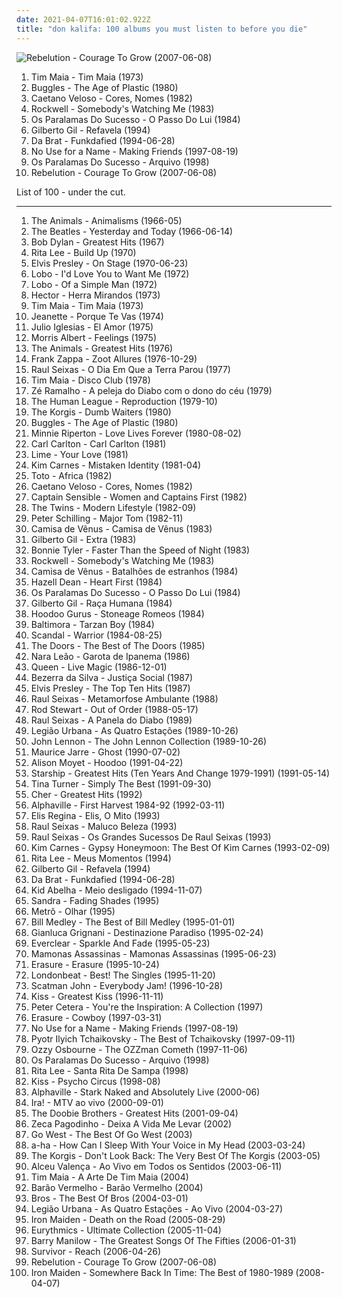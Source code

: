 ```yaml
---
date: 2021-04-07T16:01:02.922Z
title: "don kalifa: 100 albums you must listen to before you die"
---
```

![Rebelution - Courage To Grow (2007-06-08)](https://img.discogs.com/UE-WwdQeJlIDFFetntI6M_EF4kM=/fit-in/600x534/filters:strip_icc():format(jpeg):mode_rgb():quality(90)/discogs-images/R-2623307-1550285510-8608.jpeg.jpg "Rebelution - Courage To Grow (2007-06-08)")
<ol class="albums">
<li data-cover="http://coverartarchive.org/release/ff44db1d-4986-465e-bf65-5ca62d7e84b0/15665166046-500.jpg" data-tags="disco, soul, dance, album rock, funk, california, brazilian, romance, shows, aleister crowley, christopher lee, blogs, musica, aleyster crowley, argeu california seixas, silvio passos, wilson seixas, california seixas, familia, aleister, raul seixas, cultura, camisa de venus, amidio junior, filmes, anyzio rocha, nova california seixas, mucajai, argeu california, beto juara, don kalifa, caracarai, aleystercrowleype, donkalifa, aleystercrowley, simplesdemais, os putos brothers, aleyster, silva alhandra, krica morena bela, boa vista, roraima, kricamorena, encontro dos famosos, enoque gomes, rodrigo otarola, palco, familia santos, argeu, krica morena, mosca navarro, argeu bernardo de andrade, aleyster crowley bernardo de andrade, marcelo nova e a envergadura moral, mamao com acucar, thebestofaleystercrowley, negocios, banda metamorphosis, california rock clube, eventos, trepidants, destaque, os karetas, bernardo montador de moveis em recife, ernandes dantas, o peregrino da musica, curativos, t maia" role="button">Tim Maia - Tim Maia (1973)</li>
<li data-cover="http://coverartarchive.org/release/5345137c-dc6e-4d56-9bf8-19d270c27155/2823550916-500.jpg" data-tags="80s" role="button">Buggles - The Age of Plastic (1980)</li>
<li data-cover="https://img.discogs.com/DxURkxdcq184ebdkRLY4XO_SFEU=/fit-in/600x604/filters:strip_icc():format(jpeg):mode_rgb():quality(90)/discogs-images/R-10172492-1534507022-9553.jpeg.jpg" data-tags="caetano, aleister crowley, robertitus global, aleyster crowley, argeu california seixas, nova california seixas, mucajai, argeu california, don kalifa, argeu bernardo de andrade, brasil es robertitus, bernardo montador de moveis em recife" role="button">Caetano Veloso - Cores, Nomes (1982)</li>
<li data-cover="http://coverartarchive.org/release/974cdb88-830c-4efc-8a9d-83e19b37ca90/21028345978-500.jpg" data-tags="disco, dance, don kalifa" role="button">Rockwell - Somebody's Watching Me (1983)</li>
<li data-cover="http://coverartarchive.org/release/fd31377c-fa51-4b08-a8b2-5a76be4daffb/23201700892-500.jpg" data-tags="disco, dance, album rock, california, romance, shows, aleister crowley, christopher lee, blogs, musica, aleyster crowley, argeu california seixas, silvio passos, wilson seixas, california seixas, familia, aleister, raul seixas, cultura, camisa de venus, amidio junior, filmes, anyzio rocha, nova california seixas, eu tenho, mucajai, argeu california, beto juara, don kalifa, caracarai, aleystercrowleype, donkalifa, aleystercrowley, simplesdemais, os putos brothers, aleyster, silva alhandra, krica morena bela, boa vista, roraima, kricamorena, encontro dos famosos, enoque gomes, rodrigo otarola, palco, familia santos, argeu, krica morena, mosca navarro, argeu bernardo de andrade, aleyster crowley bernardo de andrade, marcelo nova e a envergadura moral, mamao com acucar, thebestofaleystercrowley, negocios, banda metamorphosis, california rock clube, eventos, trepidants, destaque, os karetas, bernardo montador de moveis em recife, ernandes dantas, o peregrino da musica" role="button">Os Paralamas Do Sucesso - O Passo Do Lui (1984)</li>
<li data-cover="http://coverartarchive.org/release/dac4e8a5-138f-4f61-9526-b167579b89ed/4268640943-500.jpg" data-tags="reggae, bossa, brasil, mpb, california, aleister crowley, christopher lee, samba-reggae, aleyster crowley, bresil, argeu california seixas, silvio passos, wilson seixas, california seixas, aleister, raul seixas, afoxe, amidio junior, anyzio rocha, nova california seixas, mucajai, argeu california, beto juara, don kalifa, caracarai, donkalifa, aleystercrowley, simplesdemais, os putos brothers, aleyster, silva alhandra, krica morena bela, boa vista, roraima, kricamorena, familia santos, argeu, krica morena, mosca navarro, aleyster crowley bernardo de andrade, g gil" role="button">Gilberto Gil - Refavela (1994)</li>
<li data-cover="http://coverartarchive.org/release/97410570-1112-465d-9eff-2e721e57e738/1354051166-500.jpg" data-tags="new wave, california, electro funk, aleister crowley, gloomy, nina hagen, 90s rnb, cold core, christopher lee, black punk, nina hagen band, afterpunk, aleyster crowley, argeu california seixas, silvio passos, wilson seixas, california seixas, aleister, raul seixas, cold funk, amidio junior, anyzio rocha, nova california seixas, mucajai, argeu california, beto juara, don kalifa, caracarai, donkalifa, aleystercrowley, simplesdemais, os putos brothers, aleyster, silva alhandra, krica morena bela, boa vista, roraima, kricamorena, familia santos, argeu, krica morena, mosca navarro, aleyster crowley bernardo de andrade, thebestofaleystercrowley, kappe fav, kappe hiphop, kappe mela, krautcold, zeru, zeru ta lur, zerutalur, funk cold wave" role="button">Da Brat - Funkdafied (1994-06-28)</li>
<li data-cover="http://coverartarchive.org/release/d6f37015-1c85-46dd-bceb-8c6919157196/11686735734-500.jpg" data-tags="punk, pop punk, california, melodic hardcore, aleister crowley, fat wreck chords, christopher lee, aleyster crowley, nu-punk, argeu california seixas, silvio passos, wilson seixas, california seixas, aleister, raul seixas, 90s punk rock, amidio junior, anyzio rocha, nova california seixas, mucajai, argeu california, beto juara, don kalifa, caracarai, donkalifa, aleystercrowley, simplesdemais, os putos brothers, aleyster, silva alhandra, krica morena bela, boa vista, roraima, kricamorena, familia santos, argeu, krica morena, mosca navarro, aleyster crowley bernardo de andrade, thebestofaleystercrowley, approved by randy, records of yo" role="button">No Use for a Name - Making Friends (1997-08-19)</li>
<li data-cover="http://coverartarchive.org/release/b1d6ea9c-8928-4204-b786-60839b533721/12597322118-500.jpg" data-tags="disco, dance, album rock, brasil, california, romance, john, shows, aleister crowley, christopher lee, blogs, musica, aleyster crowley, argeu california seixas, silvio passos, wilson seixas, california seixas, familia, aleister, raul seixas, cultura, camisa de venus, amidio junior, filmes, anyzio rocha, nova california seixas, mucajai, argeu california, beto juara, don kalifa, caracarai, aleystercrowleype, donkalifa, aleystercrowley, simplesdemais, os putos brothers, aleyster, silva alhandra, krica morena bela, boa vista, roraima, kricamorena, encontro dos famosos, enoque gomes, rodrigo otarola, palco, familia santos, argeu, krica morena, mosca navarro, argeu bernardo de andrade, aleyster crowley bernardo de andrade, marcelo nova e a envergadura moral, mamao com acucar, thebestofaleystercrowley, negocios, banda metamorphosis, california rock clube, eventos, trepidants, destaque, os karetas, bernardo montador de moveis em recife, ernandes dantas, o peregrino da musica, ozila, koumba" role="button">Os Paralamas Do Sucesso - Arquivo (1998)</li>
<li data-cover="https://img.discogs.com/UE-WwdQeJlIDFFetntI6M_EF4kM=/fit-in/600x534/filters:strip_icc():format(jpeg):mode_rgb():quality(90)/discogs-images/R-2623307-1550285510-8608.jpeg.jpg" data-tags="ska, roots, california, roots reggae, aleister crowley, christopher lee, acoustic ska, aleyster crowley, argeu california seixas, silvio passos, wilson seixas, california seixas, california reggae, aleister, raul seixas, amidio junior, anyzio rocha, nova california seixas, mucajai, argeu california, beto juara, don kalifa, caracarai, donkalifa, aleystercrowley, simplesdemais, os putos brothers, aleyster, silva alhandra, krica morena bela, boa vista, roraima, kricamorena, familia santos, argeu, krica morena, mosca navarro, aleyster crowley bernardo de andrade, thebestofaleystercrowley" role="button">Rebelution - Courage To Grow (2007-06-08)</li>
</ol>
List of 100 - under the cut.
<!-- more -->

_________________

<ol class="albums">
<li data-cover="https://img.discogs.com/56SreetRhmekryVCiWCylo1Xi6Q=/fit-in/600x593/filters:strip_icc():format(jpeg):mode_rgb():quality(90)/discogs-images/R-5391347-1392213841-4763.jpeg.jpg" data-tags="classic rock, 60s, british, blues rock" role="button">
The Animals - Animalisms (1966-05)
</li>
<li data-cover="http://coverartarchive.org/release/40fdd8ff-ec57-4a30-8133-eaabfef1bfdd/1502201764-500.jpg" data-tags="disco, classic rock, pop, 60s, british, dance, album rock, psychedelic, california, british invasion, beatles, romance, shows, aleister crowley, rock 'n roll, christopher lee, blogs, musica, aleyster crowley, argeu california seixas, silvio passos, wilson seixas, california seixas, familia, aleister, raul seixas, cultura, camisa de venus, amidio junior, filmes, anyzio rocha, nova california seixas, mucajai, argeu california, beto juara, don kalifa, caracarai, aleystercrowleype, donkalifa, aleystercrowley, simplesdemais, os putos brothers, aleyster, silva alhandra, krica morena bela, boa vista, roraima, kricamorena, encontro dos famosos, enoque gomes, rodrigo otarola, palco, familia santos, argeu, krica morena, mosca navarro, argeu bernardo de andrade, aleyster crowley bernardo de andrade, marcelo nova e a envergadura moral, mamao com acucar, thebestofaleystercrowley, negocios, banda metamorphosis, california rock clube, eventos, trepidants, destaque, os karetas, bernardo montador de moveis em recife, ernandes dantas, o peregrino da musica" role="button">
The Beatles - Yesterday and Today (1966-06-14)
</li>
<li data-cover="http://coverartarchive.org/release/67e712d4-73f7-3065-a749-601e0e9c625a/19371903124-500.jpg" data-tags="folk, 60s" role="button">
Bob Dylan - Greatest Hits (1967)
</li>
<li data-cover="https://img.discogs.com/kxQAJaDXIVEmsXTKhE62rmPbZaQ=/fit-in/600x600/filters:strip_icc():format(jpeg):mode_rgb():quality(90)/discogs-images/R-7943120-1452126999-5757.jpeg.jpg" data-tags="disco, rock, dance, album rock, psychedelic, mpb, california, romance, shows, aleister crowley, christopher lee, blogs, musica, aleyster crowley, argeu california seixas, silvio passos, wilson seixas, california seixas, familia, aleister, raul seixas, cultura, camisa de venus, amidio junior, filmes, anyzio rocha, nova california seixas, mucajai, argeu california, beto juara, don kalifa, caracarai, aleystercrowleype, donkalifa, aleystercrowley, simplesdemais, os putos brothers, aleyster, silva alhandra, krica morena bela, boa vista, roraima, kricamorena, encontro dos famosos, enoque gomes, rodrigo otarola, palco, familia santos, argeu, krica morena, mosca navarro, argeu bernardo de andrade, aleyster crowley bernardo de andrade, marcelo nova e a envergadura moral, mamao com acucar, thebestofaleystercrowley, negocios, banda metamorphosis, california rock clube, eventos, trepidants, destaque, os karetas, bernardo montador de moveis em recife, ernandes dantas, o peregrino da musica" role="button">
Rita Lee - Build Up (1970)
</li>
<li data-cover="http://coverartarchive.org/release/cef2c848-5cfc-4545-84ba-5154ded8f029/9976729821-500.jpg" data-tags="california, aleister crowley, christopher lee, aleyster crowley, argeu california seixas, silvio passos, wilson seixas, california seixas, aleister, raul seixas, amidio junior, anyzio rocha, nova california seixas, mucajai, argeu california, beto juara, don kalifa, caracarai, donkalifa, aleystercrowley, simplesdemais, os putos brothers, aleyster, silva alhandra, krica morena bela, boa vista, roraima, kricamorena, familia santos, argeu, krica morena, mosca navarro, aleyster crowley bernardo de andrade, thebestofaleystercrowley" role="button">
Elvis Presley - On Stage (1970-06-23)
</li>
<li data-cover="http://coverartarchive.org/release/3298ff53-0b07-4ec0-ad51-0cffcdc095f5/1877687728-500.jpg" data-tags="california, aleister crowley, christopher lee, aleyster crowley, argeu california seixas, silvio passos, wilson seixas, california seixas, aleister, raul seixas, amidio junior, anyzio rocha, nova california seixas, mucajai, argeu california, beto juara, don kalifa, caracarai, donkalifa, aleystercrowley, simplesdemais, os putos brothers, aleyster, silva alhandra, krica morena bela, boa vista, roraima, kricamorena, familia santos, argeu, krica morena, mosca navarro, aleyster crowley bernardo de andrade" role="button">
Lobo - I'd Love You to Want Me (1972)
</li>
<li data-cover="http://coverartarchive.org/release/b999e630-aa30-4b1d-abe0-3f06fcf198f3/21230226617-500.jpg" data-tags="pop, 70s, pop rock, easy listening, california, aleister crowley, christopher lee, aleyster crowley, argeu california seixas, silvio passos, wilson seixas, california seixas, aleister, raul seixas, amidio junior, anyzio rocha, nova california seixas, mucajai, argeu california, beto juara, don kalifa, caracarai, donkalifa, aleystercrowley, simplesdemais, os putos brothers, aleyster, silva alhandra, krica morena bela, boa vista, roraima, kricamorena, familia santos, argeu, krica morena, mosca navarro, aleyster crowley bernardo de andrade" role="button">
Lobo - Of a Simple Man (1972)
</li>
<li data-cover="https://img.discogs.com/Ob8-S_Bs2mt1r0vFpJ3s6LDVsJk=/fit-in/600x600/filters:strip_icc():format(jpeg):mode_rgb():quality(90)/discogs-images/R-9642322-1517915554-9077.jpeg.jpg" data-tags="disco, dance, album rock, california, romance, shows, aleister crowley, my record shelf, christopher lee, blogs, musica, aleyster crowley, argeu california seixas, silvio passos, wilson seixas, california seixas, familia, aleister, raul seixas, cultura, camisa de venus, amidio junior, filmes, anyzio rocha, nova california seixas, mucajai, argeu california, beto juara, don kalifa, caracarai, aleystercrowleype, donkalifa, aleystercrowley, simplesdemais, os putos brothers, aleyster, silva alhandra, krica morena bela, boa vista, roraima, kricamorena, encontro dos famosos, enoque gomes, rodrigo otarola, palco, familia santos, argeu, krica morena, mosca navarro, argeu bernardo de andrade, aleyster crowley bernardo de andrade, marcelo nova e a envergadura moral, mamao com acucar, thebestofaleystercrowley, negocios, banda metamorphosis, california rock clube, eventos, trepidants, destaque, os karetas, bernardo montador de moveis em recife, ernandes dantas, o peregrino da musica" role="button">
Hector - Herra Mirandos (1973)
</li>
<li data-cover="http://coverartarchive.org/release/ff44db1d-4986-465e-bf65-5ca62d7e84b0/15665166046-500.jpg" data-tags="disco, soul, dance, album rock, funk, california, brazilian, romance, shows, aleister crowley, christopher lee, blogs, musica, aleyster crowley, argeu california seixas, silvio passos, wilson seixas, california seixas, familia, aleister, raul seixas, cultura, camisa de venus, amidio junior, filmes, anyzio rocha, nova california seixas, mucajai, argeu california, beto juara, don kalifa, caracarai, aleystercrowleype, donkalifa, aleystercrowley, simplesdemais, os putos brothers, aleyster, silva alhandra, krica morena bela, boa vista, roraima, kricamorena, encontro dos famosos, enoque gomes, rodrigo otarola, palco, familia santos, argeu, krica morena, mosca navarro, argeu bernardo de andrade, aleyster crowley bernardo de andrade, marcelo nova e a envergadura moral, mamao com acucar, thebestofaleystercrowley, negocios, banda metamorphosis, california rock clube, eventos, trepidants, destaque, os karetas, bernardo montador de moveis em recife, ernandes dantas, o peregrino da musica, curativos, t maia" role="button">
Tim Maia - Tim Maia (1973)
</li>
<li data-cover="http://coverartarchive.org/release/f261421b-3b6f-3b8d-b1ab-98e87bbbea8c/23647063845-500.jpg" data-tags="disco, pop, dance, album rock, california, romance, shows, aleister crowley, christopher lee, blogs, mondiovision, musica, aleyster crowley, argeu california seixas, silvio passos, wilson seixas, california seixas, familia, aleister, raul seixas, cultura, radio paola, camisa de venus, amidio junior, filmes, anyzio rocha, nova california seixas, mucajai, argeu california, beto juara, don kalifa, caracarai, aleystercrowleype, donkalifa, aleystercrowley, simplesdemais, os putos brothers, aleyster, silva alhandra, krica morena bela, boa vista, roraima, kricamorena, encontro dos famosos, enoque gomes, rodrigo otarola, palco, familia santos, argeu, krica morena, mosca navarro, argeu bernardo de andrade, aleyster crowley bernardo de andrade, marcelo nova e a envergadura moral, mamao com acucar, thebestofaleystercrowley, negocios, banda metamorphosis, california rock clube, eventos, trepidants, destaque, os karetas, bernardo montador de moveis em recife, ernandes dantas, o peregrino da musica" role="button">
Jeanette - Porque Te Vas (1974)
</li>
<li data-cover="http://coverartarchive.org/release/3305ceff-31d0-4bb4-8f48-3e91bb18aa54/19864445997-500.jpg" data-tags="disco, dance, album rock, california, romance, shows, aleister crowley, julio iglesias, christopher lee, blogs, theasoul, musica, aleyster crowley, argeu california seixas, silvio passos, wilson seixas, california seixas, familia, aleister, raul seixas, cultura, camisa de venus, amidio junior, filmes, anyzio rocha, nova california seixas, mucajai, argeu california, beto juara, don kalifa, caracarai, aleystercrowleype, donkalifa, aleystercrowley, simplesdemais, os putos brothers, aleyster, silva alhandra, krica morena bela, boa vista, roraima, kricamorena, encontro dos famosos, enoque gomes, rodrigo otarola, palco, familia santos, argeu, krica morena, mosca navarro, argeu bernardo de andrade, aleyster crowley bernardo de andrade, marcelo nova e a envergadura moral, mamao com acucar, thebestofaleystercrowley, negocios, cac-soul, banda metamorphosis, california rock clube, eventos, trepidants, destaque, os karetas, bernardo montador de moveis em recife, ernandes dantas, o peregrino da musica, cac-latin" role="button">
Julio Iglesias - El Amor (1975)
</li>
<li data-cover="http://coverartarchive.org/release/29e7b29c-ac33-30ad-ab76-6a2a6afac877/16104793774-500.jpg" data-tags="california, aleister crowley, christopher lee, aleyster crowley, argeu california seixas, silvio passos, wilson seixas, california seixas, familia, aleister, raul seixas, amidio junior, anyzio rocha, nova california seixas, mucajai, argeu california, beto juara, don kalifa, caracarai, aleystercrowleype, donkalifa, aleystercrowley, simplesdemais, os putos brothers, aleyster, silva alhandra, krica morena bela, boa vista, roraima, kricamorena, encontro dos famosos, enoque gomes, rodrigo otarola, familia santos, argeu, krica morena, mosca navarro, argeu bernardo de andrade, aleyster crowley bernardo de andrade, thebestofaleystercrowley, banda metamorphosis, california rock clube, this is my life day after day" role="button">
Morris Albert - Feelings (1975)
</li>
<li data-cover="https://img.discogs.com/EmsCj-WhCvsAI-4mxnvR-EDvQDo=/fit-in/224x225/filters:strip_icc():format(jpeg):mode_rgb():quality(90)/discogs-images/R-4545780-1368128266-3377.jpeg.jpg" data-tags="california, aleister crowley, christopher lee, aleyster crowley, argeu california seixas, silvio passos, wilson seixas, california seixas, aleister, raul seixas, amidio junior, anyzio rocha, nova california seixas, mucajai, argeu california, beto juara, don kalifa, caracarai, donkalifa, aleystercrowley, simplesdemais, os putos brothers, aleyster, silva alhandra, krica morena bela, boa vista, roraima, kricamorena, familia santos, argeu, krica morena, mosca navarro, aleyster crowley bernardo de andrade" role="button">
The Animals - Greatest Hits (1976)
</li>
<li data-cover="http://coverartarchive.org/release/269ba8d1-50df-44d5-b60a-8e6120c1e625/27697084492-500.jpg" data-tags="rock, 70s, progressive rock, zappa" role="button">
Frank Zappa - Zoot Allures (1976-10-29)
</li>
<li data-cover="http://coverartarchive.org/release/0a8ff48a-b432-4448-be65-fc45428a5b98/9307373507-500.jpg" data-tags="classic rock, rock, alternative, psychedelic, brasil, california, aleister crowley, brazilian rock, christopher lee, aleyster crowley, argeu california seixas, silvio passos, wilson seixas, california seixas, aleister, raul seixas, amidio junior, anyzio rocha, nova california seixas, mucajai, argeu california, beto juara, don kalifa, caracarai, donkalifa, aleystercrowley, simplesdemais, os putos brothers, aleyster, silva alhandra, krica morena bela, boa vista, roraima, kricamorena, familia santos, argeu, krica morena, mosca navarro, aleyster crowley bernardo de andrade, thebestofaleystercrowley" role="button">
Raul Seixas - O Dia Em Que a Terra Parou (1977)
</li>
<li data-cover="http://coverartarchive.org/release/b631be3e-7921-4cf1-ae4c-0552e95fe4f9/5039321627-500.jpg" data-tags="disco, dance, album rock, california, romance, shows, aleister crowley, christopher lee, blogs, musica, aleyster crowley, argeu california seixas, silvio passos, wilson seixas, california seixas, familia, aleister, raul seixas, cultura, camisa de venus, amidio junior, filmes, anyzio rocha, nova california seixas, mucajai, argeu california, beto juara, don kalifa, caracarai, aleystercrowleype, donkalifa, aleystercrowley, simplesdemais, os putos brothers, aleyster, silva alhandra, krica morena bela, boa vista, roraima, kricamorena, encontro dos famosos, enoque gomes, rodrigo otarola, palco, familia santos, argeu, krica morena, mosca navarro, argeu bernardo de andrade, aleyster crowley bernardo de andrade, marcelo nova e a envergadura moral, mamao com acucar, thebestofaleystercrowley, negocios, banda metamorphosis, california rock clube, eventos, trepidants, destaque, os karetas, bernardo montador de moveis em recife, ernandes dantas, o peregrino da musica" role="button">
Tim Maia - Disco Club (1978)
</li>
<li data-cover="http://coverartarchive.org/release/356bb8af-a070-4802-ae0c-6ac22ea1287b/5362942722-500.jpg" data-tags="california, aleister crowley, christopher lee, aleyster crowley, argeu california seixas, silvio passos, wilson seixas, california seixas, aleister, raul seixas, amidio junior, anyzio rocha, nova california seixas, mucajai, argeu california, beto juara, don kalifa, caracarai, donkalifa, aleystercrowley, simplesdemais, os putos brothers, aleyster, silva alhandra, krica morena bela, boa vista, roraima, kricamorena, familia santos, argeu, krica morena, mosca navarro, aleyster crowley bernardo de andrade" role="button">
Zé Ramalho - A peleja do Diabo com o dono do céu (1979)
</li>
<li data-cover="http://coverartarchive.org/release/e5ce46a7-6cd5-4890-9cc9-e307d6b5189b/16396187399-500.jpg" data-tags="electronic, new wave" role="button">
The Human League - Reproduction (1979-10)
</li>
<li data-cover="https://img.discogs.com/RwGHJLKiyxcpbnVE-fmIe4UEICc=/fit-in/300x300/filters:strip_icc():format(jpeg):mode_rgb():quality(90)/discogs-images/R-1214420-1354704251-3692.jpeg.jpg" data-tags="pop, california, aleister crowley, korgis, christopher lee, aleyster crowley, argeu california seixas, silvio passos, wilson seixas, california seixas, rialto records, edsel records, aleister, raul seixas, amidio junior, anyzio rocha, nova california seixas, mucajai, argeu california, beto juara, don kalifa, caracarai, donkalifa, aleystercrowley, simplesdemais, os putos brothers, aleyster, silva alhandra, krica morena bela, boa vista, roraima, kricamorena, familia santos, argeu, krica morena, mosca navarro, aleyster crowley bernardo de andrade, mostwanted" role="button">
The Korgis - Dumb Waiters (1980)
</li>
<li data-cover="http://coverartarchive.org/release/5345137c-dc6e-4d56-9bf8-19d270c27155/2823550916-500.jpg" data-tags="80s" role="button">
Buggles - The Age of Plastic (1980)
</li>
<li data-cover="https://img.discogs.com/pUlYro5WcZffTN7wYZrpAzkTQwI=/fit-in/600x337/filters:strip_icc():format(jpeg):mode_rgb():quality(90)/discogs-images/R-6566012-1598313109-5063.jpeg.jpg" data-tags="disco, dance, album rock, california, romance, shows, aleister crowley, angelic voices, christopher lee, blogs, musica, aleyster crowley, argeu california seixas, silvio passos, wilson seixas, california seixas, familia, aleister, raul seixas, cultura, camisa de venus, amidio junior, filmes, anyzio rocha, nova california seixas, mucajai, argeu california, beto juara, don kalifa, caracarai, aleystercrowleype, donkalifa, aleystercrowley, simplesdemais, os putos brothers, aleyster, silva alhandra, krica morena bela, boa vista, roraima, kricamorena, encontro dos famosos, enoque gomes, rodrigo otarola, palco, familia santos, argeu, krica morena, mosca navarro, aleyster crowley bernardo de andrade, marcelo nova e a envergadura moral, mamao com acucar, thebestofaleystercrowley, negocios, banda metamorphosis, california rock clube, eventos, trepidants, destaque, os karetas" role="button">
Minnie Riperton - Love Lives Forever (1980-08-02)
</li>
<li data-cover="http://coverartarchive.org/release/e25d6b4c-dcd1-434d-afde-d9fa9ea08aed/15255700380-500.jpg" data-tags="soul, funk, california, aleister crowley, christopher lee, aleyster crowley, argeu california seixas, silvio passos, wilson seixas, california seixas, aleister, raul seixas, amidio junior, anyzio rocha, nova california seixas, mucajai, argeu california, beto juara, don kalifa, caracarai, donkalifa, aleystercrowley, simplesdemais, os putos brothers, aleyster, silva alhandra, krica morena bela, boa vista, roraima, kricamorena, regine-disc, familia santos, argeu, krica morena, mosca navarro, aleyster crowley bernardo de andrade, papawdforbitsitall4ever" role="button">
Carl Carlton - Carl Carlton (1981)
</li>
<li data-cover="http://coverartarchive.org/release/08d180e8-7f4f-43c4-acca-b294f541537f/13470084746-500.jpg" data-tags="disco, california, aleister crowley, christopher lee, aleyster crowley, argeu california seixas, silvio passos, wilson seixas, california seixas, familia, aleister, raul seixas, amidio junior, electropearls, anyzio rocha, nova california seixas, mucajai, argeu california, beto juara, don kalifa, caracarai, aleystercrowleype, donkalifa, aleystercrowley, simplesdemais, os putos brothers, aleyster, silva alhandra, krica morena bela, boa vista, roraima, kricamorena, encontro dos famosos, enoque gomes, rodrigo otarola, familia santos, argeu, krica morena, mosca navarro, argeu bernardo de andrade, aleyster crowley bernardo de andrade, thebestofaleystercrowley, banda metamorphosis, california rock clube" role="button">
Lime - Your Love (1981)
</li>
<li data-cover="http://coverartarchive.org/release/2e3ad57d-da42-489f-8032-8b4b2b63478b/24154851314-500.jpg" data-tags="80s" role="button">
Kim Carnes - Mistaken Identity (1981-04)
</li>
<li data-cover="http://coverartarchive.org/release/857b0f94-f438-4edb-aabd-27f6dcf002a8/8934793925-500.jpg" data-tags="progressive rock, california, aleister crowley, christopher lee, aleyster crowley, argeu california seixas, silvio passos, wilson seixas, california seixas, raul seixas, amidio junior, anyzio rocha, nova california seixas, mucajai, argeu california, beto juara, don kalifa, caracarai, donkalifa, os putos brothers, aleyster, krica morena bela, boa vista, roraima, kricamorena, familia santos, argeu, krica morena, mosca navarro, aleyster crowley bernardo de andrade, proto-vaporwave" role="button">
Toto - Africa (1982)
</li>
<li data-cover="https://img.discogs.com/DxURkxdcq184ebdkRLY4XO_SFEU=/fit-in/600x604/filters:strip_icc():format(jpeg):mode_rgb():quality(90)/discogs-images/R-10172492-1534507022-9553.jpeg.jpg" data-tags="caetano, aleister crowley, robertitus global, aleyster crowley, argeu california seixas, nova california seixas, mucajai, argeu california, don kalifa, argeu bernardo de andrade, brasil es robertitus, bernardo montador de moveis em recife" role="button">
Caetano Veloso - Cores, Nomes (1982)
</li>
<li data-cover="https://img.discogs.com/0gJweMC7qayhtx3Y7F2EQ4RQhs8=/fit-in/585x583/filters:strip_icc():format(jpeg):mode_rgb():quality(90)/discogs-images/R-1416837-1219440809.jpeg.jpg" data-tags="california, aleister crowley, damn it is the damned, christopher lee, aleyster crowley, argeu california seixas, silvio passos, wilson seixas, california seixas, aleister, raul seixas, amidio junior, anyzio rocha, nova california seixas, mucajai, argeu california, beto juara, don kalifa, caracarai, donkalifa, aleystercrowley, simplesdemais, os putos brothers, aleyster, silva alhandra, krica morena bela, boa vista, roraima, kricamorena, familia santos, argeu, krica morena, mosca navarro, aleyster crowley bernardo de andrade, thebestofaleystercrowley" role="button">
Captain Sensible - Women and Captains First (1982)
</li>
<li data-cover="http://coverartarchive.org/release/3fedc582-d43d-4048-90c7-c048de26c8b2/11913269777-500.jpg" data-tags="disco, 80s, dance, album rock, new wave, synthpop, california, romance, synth-pop, shows, aleister crowley, christopher lee, blogs, musica, aleyster crowley, argeu california seixas, silvio passos, wilson seixas, california seixas, familia, aleister, raul seixas, cultura, camisa de venus, amidio junior, filmes, electropearls, anyzio rocha, nova california seixas, mucajai, argeu california, beto juara, don kalifa, caracarai, aleystercrowleype, donkalifa, aleystercrowley, simplesdemais, os putos brothers, aleyster, silva alhandra, krica morena bela, boa vista, roraima, kricamorena, encontro dos famosos, enoque gomes, rodrigo otarola, palco, familia santos, argeu, krica morena, mosca navarro, argeu bernardo de andrade, aleyster crowley bernardo de andrade, marcelo nova e a envergadura moral, mamao com acucar, thebestofaleystercrowley, negocios, banda metamorphosis, california rock clube, eventos, trepidants, destaque, os karetas, bernardo montador de moveis em recife, ernandes dantas, o peregrino da musica" role="button">
The Twins - Modern Lifestyle (1982-09)
</li>
<li data-cover="http://coverartarchive.org/release/da05c48d-63cd-49a4-8b77-6d72994597d7/14841840510-500.jpg" data-tags="80s, california, aleister crowley, christopher lee, aleyster crowley, argeu california seixas, silvio passos, wilson seixas, california seixas, aleister, raul seixas, amidio junior, anyzio rocha, nova california seixas, mucajai, argeu california, beto juara, don kalifa, caracarai, donkalifa, aleystercrowley, simplesdemais, os putos brothers, aleyster, silva alhandra, krica morena bela, boa vista, roraima, kricamorena, familia santos, argeu, krica morena, mosca navarro, aleyster crowley bernardo de andrade" role="button">
Peter Schilling - Major Tom (1982-11)
</li>
<li data-cover="http://coverartarchive.org/release/5438ce5b-999f-4085-8214-9cfe4bfc99a8/4253202983-500.jpg" data-tags="disco, dance, album rock, california, romance, shows, aleister crowley, christopher lee, blogs, musica, aleyster crowley, argeu california seixas, silvio passos, wilson seixas, california seixas, familia, aleister, raul seixas, cultura, camisa de venus, amidio junior, filmes, anyzio rocha, nova california seixas, mucajai, argeu california, beto juara, don kalifa, caracarai, aleystercrowleype, donkalifa, aleystercrowley, simplesdemais, os putos brothers, aleyster, silva alhandra, krica morena bela, boa vista, roraima, kricamorena, encontro dos famosos, enoque gomes, rodrigo otarola, palco, familia santos, argeu, krica morena, mosca navarro, argeu bernardo de andrade, aleyster crowley bernardo de andrade, marcelo nova e a envergadura moral, mamao com acucar, thebestofaleystercrowley, negocios, banda metamorphosis, california rock clube, eventos, trepidants, destaque, os karetas, bernardo montador de moveis em recife, ernandes dantas, o peregrino da musica" role="button">
Camisa de Vênus - Camisa de Vênus (1983)
</li>
<li data-cover="http://coverartarchive.org/release/08b23602-dc6b-4473-8b99-900b11e961d6/4268524943-500.jpg" data-tags="brazil, california, aleister crowley, christopher lee, aleyster crowley, argeu california seixas, silvio passos, wilson seixas, california seixas, aleister, raul seixas, amidio junior, anyzio rocha, nova california seixas, mucajai, argeu california, beto juara, don kalifa, caracarai, donkalifa, aleystercrowley, simplesdemais, os putos brothers, aleyster, silva alhandra, krica morena bela, boa vista, roraima, kricamorena, familia santos, argeu, krica morena, mosca navarro, aleyster crowley bernardo de andrade" role="button">
Gilberto Gil - Extra (1983)
</li>
<li data-cover="http://coverartarchive.org/release/7a9017e4-cd8a-4375-803c-52edb9c173ce/23446264259-500.jpg" data-tags="female vocalists, 80s" role="button">
Bonnie Tyler - Faster Than the Speed of Night (1983)
</li>
<li data-cover="http://coverartarchive.org/release/974cdb88-830c-4efc-8a9d-83e19b37ca90/21028345978-500.jpg" data-tags="disco, dance, don kalifa" role="button">
Rockwell - Somebody's Watching Me (1983)
</li>
<li data-cover="https://img.discogs.com/Sxv2t-ToHkc52Lbj1TNm94gtgEA=/fit-in/593x600/filters:strip_icc():format(jpeg):mode_rgb():quality(90)/discogs-images/R-1918474-1252420731.jpeg.jpg" data-tags="disco, rock, 80s, dance, album rock, brasil, punk rock, california, rock nacional, romance, shows, aleister crowley, brazilian rock, christopher lee, blogs, musica, aleyster crowley, argeu california seixas, silvio passos, wilson seixas, california seixas, familia, aleister, raul seixas, cultura, camisa de venus, amidio junior, filmes, anyzio rocha, nova california seixas, mucajai, argeu california, beto juara, don kalifa, caracarai, aleystercrowleype, donkalifa, aleystercrowley, simplesdemais, os putos brothers, aleyster, silva alhandra, krica morena bela, boa vista, roraima, kricamorena, encontro dos famosos, enoque gomes, rodrigo otarola, palco, familia santos, argeu, krica morena, mosca navarro, argeu bernardo de andrade, aleyster crowley bernardo de andrade, marcelo nova e a envergadura moral, mamao com acucar, thebestofaleystercrowley, negocios, banda metamorphosis, california rock clube, eventos, trepidants, destaque, os karetas, bernardo montador de moveis em recife, ernandes dantas, o peregrino da musica" role="button">
Camisa de Vênus - Batalhões de estranhos (1984)
</li>
<li data-cover="http://coverartarchive.org/release/8a9eb555-6e1b-4d9a-8cc1-df00799f1085/1876568648-500.jpg" data-tags="pop, 80s, female vocalists, dance-pop, eighties, california, love songs, 1980s, hi-nrg, aleister crowley, hi nrg, christopher lee, aleyster crowley, argeu california seixas, silvio passos, wilson seixas, california seixas, familia, aleister, raul seixas, pop albums, 1984 albums, amidio junior, albums i have on mp3, anyzio rocha, nova california seixas, mucajai, argeu california, beto juara, don kalifa, caracarai, donkalifa, aleystercrowley, simplesdemais, os putos brothers, aleyster, silva alhandra, krica morena bela, boa vista, roraima, kricamorena, familia santos, argeu, krica morena, mosca navarro, aleyster crowley bernardo de andrade, thebestofaleystercrowley" role="button">
Hazell Dean - Heart First (1984)
</li>
<li data-cover="http://coverartarchive.org/release/fd31377c-fa51-4b08-a8b2-5a76be4daffb/23201700892-500.jpg" data-tags="disco, dance, album rock, california, romance, shows, aleister crowley, christopher lee, blogs, musica, aleyster crowley, argeu california seixas, silvio passos, wilson seixas, california seixas, familia, aleister, raul seixas, cultura, camisa de venus, amidio junior, filmes, anyzio rocha, nova california seixas, eu tenho, mucajai, argeu california, beto juara, don kalifa, caracarai, aleystercrowleype, donkalifa, aleystercrowley, simplesdemais, os putos brothers, aleyster, silva alhandra, krica morena bela, boa vista, roraima, kricamorena, encontro dos famosos, enoque gomes, rodrigo otarola, palco, familia santos, argeu, krica morena, mosca navarro, argeu bernardo de andrade, aleyster crowley bernardo de andrade, marcelo nova e a envergadura moral, mamao com acucar, thebestofaleystercrowley, negocios, banda metamorphosis, california rock clube, eventos, trepidants, destaque, os karetas, bernardo montador de moveis em recife, ernandes dantas, o peregrino da musica" role="button">
Os Paralamas Do Sucesso - O Passo Do Lui (1984)
</li>
<li data-cover="http://coverartarchive.org/release/c2e25a52-52b7-4972-8f81-c9894aa218c4/3076757481-500.jpg" data-tags="reggae, brasil, mpb, california, tropicalia, aleister crowley, brazilian reggae, christopher lee, aleyster crowley, argeu california seixas, silvio passos, wilson seixas, california seixas, aleister, raul seixas, amidio junior, anyzio rocha, nova california seixas, mucajai, argeu california, beto juara, don kalifa, caracarai, donkalifa, aleystercrowley, simplesdemais, os putos brothers, aleyster, silva alhandra, krica morena bela, boa vista, roraima, kricamorena, familia santos, argeu, krica morena, mosca navarro, aleyster crowley bernardo de andrade, g gil" role="button">
Gilberto Gil - Raça Humana (1984)
</li>
<li data-cover="https://img.discogs.com/ubgnsidnd6iJeCtP1twZiQR7C0A=/fit-in/600x598/filters:strip_icc():format(jpeg):mode_rgb():quality(90)/discogs-images/R-616978-1386118361-2729.jpeg.jpg" data-tags="rock, california, aleister crowley, aussie rock, surf music, christopher lee, aleyster crowley, argeu california seixas, silvio passos, wilson seixas, california seixas, iveldie best of 1984, familia, aleister, raul seixas, amidio junior, anyzio rocha, nova california seixas, mucajai, argeu california, beto juara, don kalifa, caracarai, aleystercrowleype, donkalifa, aleystercrowley, simplesdemais, os putos brothers, aleyster, silva alhandra, krica morena bela, boa vista, roraima, kricamorena, encontro dos famosos, enoque gomes, rodrigo otarola, familia santos, argeu, krica morena, mosca navarro, argeu bernardo de andrade, aleyster crowley bernardo de andrade, thebestofaleystercrowley, banda metamorphosis, california rock clube, oneofthebestever" role="button">
Hoodoo Gurus - Stoneage Romeos (1984)
</li>
<li data-cover="https://img.discogs.com/0qVT1TNd2pUattflaIdV5cK1C-E=/fit-in/487x469/filters:strip_icc():format(jpeg):mode_rgb():quality(90)/discogs-images/R-144145-1272041668.jpeg.jpg" data-tags="california, aleister crowley, christopher lee, aleyster crowley, argeu california seixas, silvio passos, wilson seixas, california seixas, aleister, raul seixas, amidio junior, anyzio rocha, nova california seixas, mucajai, argeu california, beto juara, don kalifa, caracarai, donkalifa, aleystercrowley, simplesdemais, os putos brothers, aleyster, silva alhandra, krica morena bela, boa vista, roraima, kricamorena, familia santos, argeu, krica morena, mosca navarro, aleyster crowley bernardo de andrade, thebestofaleystercrowley" role="button">
Baltimora - Tarzan Boy (1984)
</li>
<li data-cover="http://coverartarchive.org/release/6bf6f27c-02a5-4698-848f-4ecc06b07111/25988988861-500.jpg" data-tags="80s, american, aor, california, my songs, 1980s, aleister crowley, christopher lee, aleyster crowley, argeu california seixas, silvio passos, wilson seixas, california seixas, familia, aleister, raul seixas, female vocalist with male band, amidio junior, anyzio rocha, nova california seixas, mucajai, argeu california, beto juara, don kalifa, caracarai, aleystercrowleype, donkalifa, aleystercrowley, simplesdemais, os putos brothers, aleyster, silva alhandra, krica morena bela, boa vista, roraima, kricamorena, encontro dos famosos, enoque gomes, rodrigo otarola, familia santos, argeu, krica morena, mosca navarro, argeu bernardo de andrade, aleyster crowley bernardo de andrade, in search of the lost genre, thebestofaleystercrowley, banda metamorphosis, california rock clube, albums in my vinyl collection, nice makeup" role="button">
Scandal - Warrior (1984-08-25)
</li>
<li data-cover="https://via.placeholder.com/450" data-tags="classic rock" role="button">
The Doors - The Best of The Doors (1985)
</li>
<li data-cover="https://img.discogs.com/LkFuA5KMzFMZXZ6Pj7oloj7jCew=/fit-in/600x600/filters:strip_icc():format(jpeg):mode_rgb():quality(90)/discogs-images/R-5334306-1390908808-9281.jpeg.jpg" data-tags="bossa nova, brazil, mpb, california, brazilian, samba, aleister crowley, christopher lee, vocalistas femeninas, aleyster crowley, bresil, nara, argeu california seixas, silvio passos, wilson seixas, california seixas, aleister, raul seixas, amidio junior, brasileirinhos, anyzio rocha, nova california seixas, mucajai, argeu california, beto juara, don kalifa, caracarai, donkalifa, aleystercrowley, simplesdemais, os putos brothers, aleyster, silva alhandra, krica morena bela, boa vista, roraima, kricamorena, familia santos, argeu, krica morena, mosca navarro, aleyster crowley bernardo de andrade, bluk glub, bom sambinha, thebestofaleystercrowley, nara  leao, n leao" role="button">
Nara Leão - Garota de Ipanema (1986)
</li>
<li data-cover="http://coverartarchive.org/release/388e1d01-bbd7-402a-a3a8-bf26cede791a/3741179321-500.jpg" data-tags="rock, live" role="button">
Queen - Live Magic (1986-12-01)
</li>
<li data-cover="https://img.discogs.com/BWYJ2X_BihmEcjpDtRdr8dqGP70=/fit-in/600x601/filters:strip_icc():format(jpeg):mode_rgb():quality(90)/discogs-images/R-9736176-1510171955-4846.jpeg.jpg" data-tags="bossa nova, mpb, california, samba, aleister crowley, batucada, christopher lee, aleyster crowley, argeu california seixas, silvio passos, wilson seixas, california seixas, aleister, raul seixas, vocalistas masculinos, great cover graphics, bezerra da silva, amidio junior, brasileirinhos, anyzio rocha, nova california seixas, mucajai, argeu california, beto juara, don kalifa, caracarai, donkalifa, aleystercrowley, simplesdemais, os putos brothers, aleyster, silva alhandra, krica morena bela, boa vista, roraima, kricamorena, familia santos, argeu, krica morena, mosca navarro, aleyster crowley bernardo de andrade, minhas musicas, bom sambinha, thebestofaleystercrowley" role="button">
Bezerra da Silva - Justiça Social (1987)
</li>
<li data-cover="http://coverartarchive.org/release/44cd988e-fa71-46ff-87e8-782863524f2f/9650677380-500.jpg" data-tags="california, aleister crowley, christopher lee, aleyster crowley, argeu california seixas, silvio passos, wilson seixas, california seixas, aleister, raul seixas, mam, amidio junior, anyzio rocha, nova california seixas, mucajai, argeu california, beto juara, don kalifa, caracarai, donkalifa, aleystercrowley, simplesdemais, os putos brothers, aleyster, silva alhandra, krica morena bela, boa vista, roraima, kricamorena, familia santos, argeu, krica morena, mosca navarro, aleyster crowley bernardo de andrade" role="button">
Elvis Presley - The Top Ten Hits (1987)
</li>
<li data-cover="http://coverartarchive.org/release/59bf9e2b-5cc4-4006-85c1-b939e75e74a6/3264788211-500.jpg" data-tags="california, aleister crowley, christopher lee, aleyster crowley, argeu california seixas, silvio passos, wilson seixas, california seixas, raul seixas, amidio junior, anyzio rocha, nova california seixas, mucajai, argeu california, beto juara, don kalifa, caracarai, donkalifa, os putos brothers, aleyster, krica morena bela, boa vista, roraima, kricamorena, familia santos, argeu, krica morena, mosca navarro, aleyster crowley bernardo de andrade" role="button">
Raul Seixas - Metamorfose Ambulante (1988)
</li>
<li data-cover="https://img.discogs.com/j6ABdMZvkBhESAH_HzBj1R0imLU=/fit-in/600x600/filters:strip_icc():format(jpeg):mode_rgb():quality(90)/discogs-images/R-6117964-1493846796-1853.jpeg.jpg" data-tags="rock, 70s, 80s, california, sympathy68, aleister crowley, rod stewart, christopher lee, aleyster crowley, argeu california seixas, silvio passos, wilson seixas, california seixas, raul seixas, amidio junior, anyzio rocha, nova california seixas, mucajai, argeu california, beto juara, don kalifa, caracarai, donkalifa, os putos brothers, aleyster, krica morena bela, boa vista, roraima, kricamorena, familia santos, argeu, krica morena, mosca navarro, aleyster crowley bernardo de andrade" role="button">
Rod Stewart - Out of Order (1988-05-17)
</li>
<li data-cover="http://coverartarchive.org/release/cf78fb6f-e445-4c9e-b54b-ad68ea156a19/3263648915-500.jpg" data-tags="california, aleister crowley, christopher lee, aleyster crowley, argeu california seixas, silvio passos, wilson seixas, california seixas, aleister, raul seixas, amidio junior, anyzio rocha, nova california seixas, mucajai, argeu california, beto juara, don kalifa, caracarai, donkalifa, aleystercrowley, simplesdemais, os putos brothers, aleyster, silva alhandra, krica morena bela, boa vista, roraima, kricamorena, familia santos, argeu, krica morena, mosca navarro, aleyster crowley bernardo de andrade" role="button">
Raul Seixas - A Panela do Diabo (1989)
</li>
<li data-cover="http://coverartarchive.org/release/96738581-b059-48ca-ab60-7d6a71c4ffcc/17671355589-500.jpg" data-tags="rock, brazilian rock" role="button">
Legião Urbana - As Quatro Estações (1989-10-26)
</li>
<li data-cover="https://img.discogs.com/Guc6YdVIkfL8fdt6Slzgvvv7KNo=/fit-in/600x600/filters:strip_icc():format(jpeg):mode_rgb():quality(90)/discogs-images/R-4304458-1436317961-7677.jpeg.jpg" data-tags="rock" role="button">
John Lennon - The John Lennon Collection (1989-10-26)
</li>
<li data-cover="http://coverartarchive.org/release/5187c38f-6416-453f-b109-6b2d4f812583/7391801234-500.jpg" data-tags="soundtrack, california, aleister crowley, original motion picture soundtrack, christopher lee, aleyster crowley, argeu california seixas, silvio passos, wilson seixas, california seixas, raul seixas, amidio junior, anyzio rocha, nova california seixas, mucajai, argeu california, beto juara, don kalifa, caracarai, donkalifa, aleyster, krica morena bela, boa vista, roraima, kricamorena, familia santos, argeu, krica morena, mosca navarro, musicadepelicula" role="button">
Maurice Jarre - Ghost (1990-07-02)
</li>
<li data-cover="http://coverartarchive.org/release/3aabacfc-fa09-4b25-8ef9-e240a77627aa/22522684832-500.jpg" data-tags="disco, pop, british, singer-songwriter, dance, pop rock, album rock, 90s, california, female vocalist, romance, shows, aleister crowley, uk top 40, christopher lee, blogs, musica, aleyster crowley, argeu california seixas, silvio passos, wilson seixas, california seixas, familia, aleister, raul seixas, cultura, camisa de venus, amidio junior, filmes, anyzio rocha, nova california seixas, mucajai, argeu california, beto juara, don kalifa, caracarai, aleystercrowleype, donkalifa, aleystercrowley, simplesdemais, os putos brothers, aleyster, silva alhandra, krica morena bela, boa vista, roraima, kricamorena, encontro dos famosos, enoque gomes, rodrigo otarola, palco, familia santos, argeu, krica morena, mosca navarro, argeu bernardo de andrade, aleyster crowley bernardo de andrade, marcelo nova e a envergadura moral, mamao com acucar, czalbums, thebestofaleystercrowley, negocios, banda metamorphosis, california rock clube, eventos, trepidants, destaque, os karetas, bernardo montador de moveis em recife, ernandes dantas, o peregrino da musica" role="button">
Alison Moyet - Hoodoo (1991-04-22)
</li>
<li data-cover="http://coverartarchive.org/release/092d2ab3-3162-43e5-86bb-91e7c1edf455/9715588605-500.jpg" data-tags="rock, 80s, california, aleister crowley, christopher lee, aleyster crowley, argeu california seixas, silvio passos, wilson seixas, california seixas, aleister, raul seixas, amidio junior, anyzio rocha, nova california seixas, mucajai, argeu california, beto juara, don kalifa, caracarai, seligalex, donkalifa, aleystercrowley, simplesdemais, os putos brothers, aleyster, silva alhandra, krica morena bela, boa vista, roraima, kricamorena, familia santos, argeu, krica morena, mosca navarro, aleyster crowley bernardo de andrade, thebestofaleystercrowley" role="button">
Starship - Greatest Hits (Ten Years And Change 1979-1991) (1991-05-14)
</li>
<li data-cover="http://coverartarchive.org/release/37b83a51-256e-4872-a297-0baf93799511/5311880688-500.jpg" data-tags="pop, rock, soul" role="button">
Tina Turner - Simply The Best (1991-09-30)
</li>
<li data-cover="https://img.discogs.com/fgpjo-wcAISHYvjShhnOB4AXdjQ=/fit-in/385x600/filters:strip_icc():format(jpeg):mode_rgb():quality(90)/discogs-images/R-4268910-1558366254-2135.jpeg.jpg" data-tags="female, pop, 80s, easy listening, california, female vocalist, legends, cher, aleister crowley, 70's, christopher lee, aleyster crowley, argeu california seixas, silvio passos, wilson seixas, california seixas, aleister, raul seixas, amidio junior, anyzio rocha, nova california seixas, mucajai, argeu california, beto juara, don kalifa, caracarai, donkalifa, aleystercrowley, simplesdemais, os putos brothers, aleyster, silva alhandra, krica morena bela, boa vista, roraima, kricamorena, familia santos, argeu, krica morena, mosca navarro, aleyster crowley bernardo de andrade, fleewood mac" role="button">
Cher - Greatest Hits (1992)
</li>
<li data-cover="https://img.discogs.com/Z-qLmYF2HX0loUjDQE8HLpW-eas=/fit-in/600x604/filters:strip_icc():format(jpeg):mode_rgb():quality(90)/discogs-images/R-105652-1460366131-7364.jpeg.jpg" data-tags="80s" role="button">
Alphaville - First Harvest 1984-92 (1992-03-11)
</li>
<li data-cover="http://coverartarchive.org/release/d0cf692d-7d9e-4f00-be55-a537ee75a1bb/4968929534-500.jpg" data-tags="disco, dance, album rock, california, romance, shows, aleister crowley, christopher lee, blogs, musica, aleyster crowley, bresil, argeu california seixas, silvio passos, wilson seixas, california seixas, familia, aleister, raul seixas, cultura, camisa de venus, amidio junior, filmes, anyzio rocha, nova california seixas, mucajai, argeu california, beto juara, don kalifa, caracarai, aleystercrowleype, donkalifa, aleystercrowley, simplesdemais, os putos brothers, aleyster, silva alhandra, krica morena bela, boa vista, roraima, kricamorena, encontro dos famosos, enoque gomes, rodrigo otarola, palco, familia santos, argeu, krica morena, mosca navarro, argeu bernardo de andrade, aleyster crowley bernardo de andrade, marcelo nova e a envergadura moral, mamao com acucar, thebestofaleystercrowley, negocios, banda metamorphosis, california rock clube, eventos, trepidants, destaque, os karetas, bernardo montador de moveis em recife, ernandes dantas, o peregrino da musica" role="button">
Elis Regina - Elis, O Mito (1993)
</li>
<li data-cover="https://img.discogs.com/7u4jkDS-tTFY74s1fW9VRImypUA=/fit-in/600x600/filters:strip_icc():format(jpeg):mode_rgb():quality(90)/discogs-images/R-12020543-1586725009-1961.jpeg.jpg" data-tags="rock, oldies, california, brazilian, aleister crowley, christopher lee, aleyster crowley, argeu california seixas, silvio passos, wilson seixas, california seixas, aleister, raul seixas, amidio junior, anyzio rocha, nova california seixas, mucajai, argeu california, beto juara, don kalifa, caracarai, donkalifa, aleystercrowley, simplesdemais, os putos brothers, aleyster, silva alhandra, krica morena bela, boa vista, roraima, kricamorena, familia santos, argeu, krica morena, mosca navarro, aleyster crowley bernardo de andrade" role="button">
Raul Seixas - Maluco Beleza (1993)
</li>
<li data-cover="https://img.discogs.com/I2k1egVo4DD1Cp6HCHG2i30nMss=/fit-in/600x570/filters:strip_icc():format(jpeg):mode_rgb():quality(90)/discogs-images/R-8560120-1464039068-7578.jpeg.jpg" data-tags="disco, dance, album rock, california, romance, shows, aleister crowley, brazilian rock, christopher lee, blogs, musica, aleyster crowley, albuns i own, argeu california seixas, silvio passos, wilson seixas, california seixas, familia, raul, aleister, raul seixas, cultura, camisa de venus, amidio junior, filmes, anyzio rocha, nova california seixas, mucajai, argeu california, beto juara, don kalifa, caracarai, aleystercrowleype, donkalifa, aleystercrowley, simplesdemais, os putos brothers, aleyster, silva alhandra, krica morena bela, boa vista, roraima, kricamorena, encontro dos famosos, enoque gomes, rodrigo otarola, palco, familia santos, argeu, krica morena, mosca navarro, argeu bernardo de andrade, aleyster crowley bernardo de andrade, marcelo nova e a envergadura moral, mamao com acucar, thebestofaleystercrowley, negocios, banda metamorphosis, california rock clube, eventos, trepidants, destaque, os karetas, seixas, bernardo montador de moveis em recife, ernandes dantas, o peregrino da musica" role="button">
Raul Seixas - Os Grandes Sucessos De Raul Seixas (1993)
</li>
<li data-cover="https://img.discogs.com/0f36ac86c54fe502a205affaefeae52f092904f2/images/spacer.gif" data-tags="female vocalists, california, aleister crowley, cry, christopher lee, aleyster crowley, argeu california seixas, silvio passos, wilson seixas, california seixas, aleister, raul seixas, amidio junior, anyzio rocha, nova california seixas, mucajai, argeu california, beto juara, don kalifa, caracarai, donkalifa, aleystercrowley, simplesdemais, os putos brothers, aleyster, silva alhandra, krica morena bela, boa vista, roraima, kricamorena, familia santos, argeu, krica morena, mosca navarro, aleyster crowley bernardo de andrade" role="button">
Kim Carnes - Gypsy Honeymoon: The Best Of Kim Carnes (1993-02-09)
</li>
<li data-cover="http://coverartarchive.org/release/46b70f1e-b312-4cd2-9cd5-52fe30fb42ca/18781203565-500.jpg" data-tags="california, christopher lee, aleyster crowley, argeu california seixas, silvio passos, wilson seixas, california seixas, aleister, raul seixas, anyzio rocha, nova california seixas, mucajai, argeu california, beto juara, don kalifa, caracarai, donkalifa, aleystercrowley, simplesdemais, os putos brothers, aleyster, silva alhandra, krica morena bela, boa vista, roraima, kricamorena, familia santos, argeu, krica morena, mosca navarro, aleyster crowley bernardo de andrade" role="button">
Rita Lee - Meus Momentos (1994)
</li>
<li data-cover="http://coverartarchive.org/release/dac4e8a5-138f-4f61-9526-b167579b89ed/4268640943-500.jpg" data-tags="reggae, bossa, brasil, mpb, california, aleister crowley, christopher lee, samba-reggae, aleyster crowley, bresil, argeu california seixas, silvio passos, wilson seixas, california seixas, aleister, raul seixas, afoxe, amidio junior, anyzio rocha, nova california seixas, mucajai, argeu california, beto juara, don kalifa, caracarai, donkalifa, aleystercrowley, simplesdemais, os putos brothers, aleyster, silva alhandra, krica morena bela, boa vista, roraima, kricamorena, familia santos, argeu, krica morena, mosca navarro, aleyster crowley bernardo de andrade, g gil" role="button">
Gilberto Gil - Refavela (1994)
</li>
<li data-cover="http://coverartarchive.org/release/97410570-1112-465d-9eff-2e721e57e738/1354051166-500.jpg" data-tags="new wave, california, electro funk, aleister crowley, gloomy, nina hagen, 90s rnb, cold core, christopher lee, black punk, nina hagen band, afterpunk, aleyster crowley, argeu california seixas, silvio passos, wilson seixas, california seixas, aleister, raul seixas, cold funk, amidio junior, anyzio rocha, nova california seixas, mucajai, argeu california, beto juara, don kalifa, caracarai, donkalifa, aleystercrowley, simplesdemais, os putos brothers, aleyster, silva alhandra, krica morena bela, boa vista, roraima, kricamorena, familia santos, argeu, krica morena, mosca navarro, aleyster crowley bernardo de andrade, thebestofaleystercrowley, kappe fav, kappe hiphop, kappe mela, krautcold, zeru, zeru ta lur, zerutalur, funk cold wave" role="button">
Da Brat - Funkdafied (1994-06-28)
</li>
<li data-cover="http://coverartarchive.org/release/32b9610a-376c-48be-96b8-f6f18b9553c5/15828699378-500.jpg" data-tags="california, aleister crowley, christopher lee, aleyster crowley, argeu california seixas, silvio passos, wilson seixas, california seixas, kid abelha, aleister, raul seixas, amidio junior, haruka, anyzio rocha, nova california seixas, mucajai, argeu california, beto juara, don kalifa, caracarai, donkalifa, aleystercrowley, simplesdemais, os putos brothers, aleyster, silva alhandra, krica morena bela, boa vista, roraima, kricamorena, morpheus songs, familia santos, argeu, krica morena, mosca navarro, aleyster crowley bernardo de andrade, meio desligado, meio desligado ao vivo" role="button">
Kid Abelha - Meio desligado (1994-11-07)
</li>
<li data-cover="http://coverartarchive.org/release/e1b24c75-812a-4306-ad42-f88916b073f3/7555563442-500.jpg" data-tags="pop, dance, california, hot, aleister crowley, special, christopher lee, aleyster crowley, now available on last-fm radio 09q1, argeu california seixas, silvio passos, wilson seixas, california seixas, aleister, raul seixas, amidio junior, anyzio rocha, nova california seixas, gia tunes, mucajai, argeu california, beto juara, don kalifa, caracarai, donkalifa, aleystercrowley, simplesdemais, os putos brothers, aleyster, silva alhandra, krica morena bela, boa vista, roraima, kricamorena, familia santos, argeu, krica morena, mosca navarro, aleyster crowley bernardo de andrade, my mp3" role="button">
Sandra - Fading Shades (1995)
</li>
<li data-cover="http://coverartarchive.org/release/698362d5-7d70-43aa-aa26-33aa814bc775/8024793226-500.jpg" data-tags="california, aleister crowley, christopher lee, aleyster crowley, argeu california seixas, silvio passos, wilson seixas, california seixas, familia, aleister, raul seixas, amidio junior, anyzio rocha, nova california seixas, mucajai, argeu california, beto juara, don kalifa, caracarai, aleystercrowleype, donkalifa, aleystercrowley, simplesdemais, os putos brothers, aleyster, silva alhandra, krica morena bela, boa vista, roraima, kricamorena, encontro dos famosos, enoque gomes, rodrigo otarola, familia santos, argeu, krica morena, mosca navarro, argeu bernardo de andrade, aleyster crowley bernardo de andrade, mamao com acucar, thebestofaleystercrowley, banda metamorphosis, california rock clube" role="button">
Metrô - Olhar (1995)
</li>
<li data-cover="http://coverartarchive.org/release/b7822194-ce5f-42b7-b437-96e8bce8c8b7/9579000205-500.jpg" data-tags="disco, dance, album rock, california, romance, shows, aleister crowley, christopher lee, blogs, musica, aleyster crowley, argeu california seixas, silvio passos, wilson seixas, california seixas, familia, aleister, raul seixas, cultura, camisa de venus, amidio junior, filmes, anyzio rocha, nova california seixas, mucajai, argeu california, beto juara, don kalifa, caracarai, aleystercrowleype, donkalifa, aleystercrowley, simplesdemais, os putos brothers, aleyster, silva alhandra, krica morena bela, boa vista, roraima, kricamorena, encontro dos famosos, enoque gomes, rodrigo otarola, palco, familia santos, argeu, krica morena, mosca navarro, argeu bernardo de andrade, aleyster crowley bernardo de andrade, marcelo nova e a envergadura moral, mamao com acucar, thebestofaleystercrowley, negocios, banda metamorphosis, california rock clube, eventos, trepidants, destaque, os karetas" role="button">
Bill Medley - The Best of Bill Medley (1995-01-01)
</li>
<li data-cover="https://img.discogs.com/sZUBe1zkvhYLjkaqFc56XUZqrLg=/fit-in/600x595/filters:strip_icc():format(jpeg):mode_rgb():quality(90)/discogs-images/R-3369660-1448916864-2572.jpeg.jpg" data-tags="california, aleister crowley, italiana, christopher lee, italiani, aleyster crowley, argeu california seixas, silvio passos, wilson seixas, california seixas, aleister, raul seixas, amidio junior, anyzio rocha, nova california seixas, mucajai, argeu california, beto juara, don kalifa, caracarai, donkalifa, aleystercrowley, simplesdemais, os putos brothers, aleyster, silva alhandra, krica morena bela, boa vista, roraima, kricamorena, familia santos, argeu, krica morena, mosca navarro, aleyster crowley bernardo de andrade, thebestofaleystercrowley" role="button">
Gianluca Grignani - Destinazione Paradiso (1995-02-24)
</li>
<li data-cover="https://img.discogs.com/ET7Yy8_knfXR_aToSfd-_4mULc8=/fit-in/600x600/filters:strip_icc():format(jpeg):mode_rgb():quality(90)/discogs-images/R-1750670-1333630000.jpeg.jpg" data-tags="alternative rock, 90s, rock" role="button">
Everclear - Sparkle And Fade (1995-05-23)
</li>
<li data-cover="http://coverartarchive.org/release/9afdbf41-9cfb-4318-9bab-0d67c5973958/18297764373-500.jpg" data-tags="mamonas assassinas, brazilian, rock, 90s" role="button">
Mamonas Assassinas - Mamonas Assassinas (1995-06-23)
</li>
<li data-cover="https://img.discogs.com/AwNPyo0Rq0eum-AT86NC4vA9bI8=/fit-in/600x600/filters:strip_icc():format(jpeg):mode_rgb():quality(90)/discogs-images/R-654239-1144571877.jpeg.jpg" data-tags="synthpop, california, aleister crowley, progressive electronic, art pop, christopher lee, favourite albums of all time, aleyster crowley, argeu california seixas, silvio passos, wilson seixas, california seixas, aleister, raul seixas, amidio junior, anyzio rocha, nova california seixas, mucajai, argeu california, beto juara, don kalifa, caracarai, donkalifa, aleystercrowley, simplesdemais, os putos brothers, aleyster, silva alhandra, krica morena bela, boa vista, roraima, kricamorena, familia santos, argeu, krica morena, mosca navarro, aleyster crowley bernardo de andrade, czalbums, self-titled album, thebestofaleystercrowley" role="button">
Erasure - Erasure (1995-10-24)
</li>
<li data-cover="https://img.discogs.com/hYGxEOHrYeurYzckKAKrospH-Ek=/fit-in/600x600/filters:strip_icc():format(jpeg):mode_rgb():quality(90)/discogs-images/R-4921225-1379490135-2235.jpeg.jpg" data-tags="california, aleister crowley, christopher lee, flashback alternatives, aleyster crowley, argeu california seixas, silvio passos, wilson seixas, california seixas, aleister, raul seixas, amidio junior, anyzio rocha, nova california seixas, mucajai, argeu california, beto juara, don kalifa, caracarai, donkalifa, aleystercrowley, simplesdemais, os putos brothers, aleyster, silva alhandra, krica morena bela, roraima, kricamorena, familia santos, argeu, krica morena, mosca navarro, aleyster crowley bernardo de andrade, thebestofaleystercrowley, sues fave" role="button">
Londonbeat - Best! The Singles (1995-11-20)
</li>
<li data-cover="https://img.discogs.com/HoLtDoGAbGBwbPF_Ff55AbpWsAE=/fit-in/600x600/filters:strip_icc():format(jpeg):mode_rgb():quality(90)/discogs-images/R-1143055-1543832811-9434.jpeg.jpg" data-tags="california, rare, aleister crowley, christopher lee, aleyster crowley, argeu california seixas, silvio passos, wilson seixas, california seixas, raul seixas, amidio junior, anyzio rocha, nova california seixas, mucajai, argeu california, beto juara, don kalifa, caracarai, donkalifa, aleyster, krica morena bela, boa vista, roraima, kricamorena, familia santos, argeu, krica morena, mosca navarro" role="button">
Scatman John - Everybody Jam! (1996-10-28)
</li>
<li data-cover="http://coverartarchive.org/release/7566242e-c2f6-46ab-8584-93c7da59d08c/3167170521-500.jpg" data-tags="classic rock, hard rock" role="button">
Kiss - Greatest Kiss (1996-11-11)
</li>
<li data-cover="https://img.discogs.com/q1Asu__m_EgBeTHl0msaFSS85Wg=/fit-in/300x300/filters:strip_icc():format(jpeg):mode_rgb():quality(90)/discogs-images/R-3645892-1338708836-7234.jpeg.jpg" data-tags="california, aleister crowley, christopher lee, aleyster crowley, argeu california seixas, silvio passos, wilson seixas, california seixas, aleister, raul seixas, amidio junior, anyzio rocha, nova california seixas, mucajai, argeu california, beto juara, don kalifa, caracarai, donkalifa, aleystercrowley, simplesdemais, os putos brothers, aleyster, krica morena bela, boa vista, roraima, kricamorena, familia santos, argeu, krica morena, mosca navarro, aleyster crowley bernardo de andrade" role="button">
Peter Cetera - You're the Inspiration: A Collection (1997)
</li>
<li data-cover="https://img.discogs.com/d5EbE7PUCoMc9ccTVb_u1oIkiCo=/fit-in/600x592/filters:strip_icc():format(jpeg):mode_rgb():quality(90)/discogs-images/R-1814158-1245093198.jpeg.jpg" data-tags="electronic, pop, 80s, new wave, synthpop, california, depeche mode, aleister crowley, christopher lee, 1997 albums, flashback alternatives, aleyster crowley, argeu california seixas, silvio passos, wilson seixas, california seixas, aleister, raul seixas, amidio junior, synthpop albums, albums i have on mp3, 2 star albums, electropearls, anyzio rocha, nova california seixas, mucajai, argeu california, beto juara, don kalifa, caracarai, erasure style, donkalifa, simplesdemais, os putos brothers, aleyster, silva alhandra, krica morena bela, boa vista, roraima, kricamorena, familia santos, argeu, krica morena, mosca navarro, aleyster crowley bernardo de andrade, czalbums, thebestofaleystercrowley, erasure cowboy" role="button">
Erasure - Cowboy (1997-03-31)
</li>
<li data-cover="http://coverartarchive.org/release/d6f37015-1c85-46dd-bceb-8c6919157196/11686735734-500.jpg" data-tags="punk, pop punk, california, melodic hardcore, aleister crowley, fat wreck chords, christopher lee, aleyster crowley, nu-punk, argeu california seixas, silvio passos, wilson seixas, california seixas, aleister, raul seixas, 90s punk rock, amidio junior, anyzio rocha, nova california seixas, mucajai, argeu california, beto juara, don kalifa, caracarai, donkalifa, aleystercrowley, simplesdemais, os putos brothers, aleyster, silva alhandra, krica morena bela, boa vista, roraima, kricamorena, familia santos, argeu, krica morena, mosca navarro, aleyster crowley bernardo de andrade, thebestofaleystercrowley, approved by randy, records of yo" role="button">
No Use for a Name - Making Friends (1997-08-19)
</li>
<li data-cover="http://coverartarchive.org/release/0186b189-212b-4262-968b-99833f4cfdcd/20820203917-500.jpg" data-tags="disco, classical, dance, album rock, california, romance, shows, aleister crowley, christopher lee, blogs, musica, aleyster crowley, argeu california seixas, silvio passos, wilson seixas, california seixas, familia, aleister, raul seixas, cultura, camisa de venus, amidio junior, filmes, anyzio rocha, nova california seixas, mucajai, argeu california, beto juara, don kalifa, caracarai, aleystercrowleype, donkalifa, aleystercrowley, simplesdemais, os putos brothers, aleyster, silva alhandra, krica morena bela, boa vista, roraima, kricamorena, encontro dos famosos, enoque gomes, rodrigo otarola, palco, familia santos, argeu, krica morena, mosca navarro, argeu bernardo de andrade, aleyster crowley bernardo de andrade, marcelo nova e a envergadura moral, mamao com acucar, thebestofaleystercrowley, negocios, banda metamorphosis, california rock clube, eventos, trepidants, destaque, os karetas, bernardo montador de moveis em recife, ernandes dantas, o peregrino da musica" role="button">
Pyotr Ilyich Tchaikovsky - The Best of Tchaikovsky (1997-09-11)
</li>
<li data-cover="https://img.discogs.com/z_Leq-x3MaeNpNxEImylgrSCaqM=/fit-in/597x469/filters:strip_icc():format(jpeg):mode_rgb():quality(90)/discogs-images/R-16145182-1604193009-7453.jpeg.jpg" data-tags="heavy metal, ozzy osbourne" role="button">
Ozzy Osbourne - The OZZman Cometh (1997-11-06)
</li>
<li data-cover="http://coverartarchive.org/release/b1d6ea9c-8928-4204-b786-60839b533721/12597322118-500.jpg" data-tags="disco, dance, album rock, brasil, california, romance, john, shows, aleister crowley, christopher lee, blogs, musica, aleyster crowley, argeu california seixas, silvio passos, wilson seixas, california seixas, familia, aleister, raul seixas, cultura, camisa de venus, amidio junior, filmes, anyzio rocha, nova california seixas, mucajai, argeu california, beto juara, don kalifa, caracarai, aleystercrowleype, donkalifa, aleystercrowley, simplesdemais, os putos brothers, aleyster, silva alhandra, krica morena bela, boa vista, roraima, kricamorena, encontro dos famosos, enoque gomes, rodrigo otarola, palco, familia santos, argeu, krica morena, mosca navarro, argeu bernardo de andrade, aleyster crowley bernardo de andrade, marcelo nova e a envergadura moral, mamao com acucar, thebestofaleystercrowley, negocios, banda metamorphosis, california rock clube, eventos, trepidants, destaque, os karetas, bernardo montador de moveis em recife, ernandes dantas, o peregrino da musica, ozila, koumba" role="button">
Os Paralamas Do Sucesso - Arquivo (1998)
</li>
<li data-cover="https://img.discogs.com/FngW6aZqziVLuRBDBbY_8sdrjAs=/fit-in/600x600/filters:strip_icc():format(jpeg):mode_rgb():quality(90)/discogs-images/R-12732511-1540908383-6874.jpeg.jpg" data-tags="disco, rock, dance, pop rock, album rock, mpb, california, romance, shows, aleister crowley, christopher lee, blogs, musica, aleyster crowley, argeu california seixas, silvio passos, wilson seixas, california seixas, familia, aleister, raul seixas, cultura, camisa de venus, amidio junior, filmes, anyzio rocha, nova california seixas, mucajai, argeu california, beto juara, don kalifa, caracarai, aleystercrowleype, donkalifa, aleystercrowley, simplesdemais, os putos brothers, aleyster, silva alhandra, krica morena bela, boa vista, roraima, kricamorena, encontro dos famosos, enoque gomes, rodrigo otarola, palco, familia santos, argeu, krica morena, mosca navarro, argeu bernardo de andrade, aleyster crowley bernardo de andrade, marcelo nova e a envergadura moral, mamao com acucar, thebestofaleystercrowley, negocios, banda metamorphosis, california rock clube, eventos, trepidants, destaque, os karetas, bernardo montador de moveis em recife, ernandes dantas, o peregrino da musica" role="button">
Rita Lee - Santa Rita De Sampa (1998)
</li>
<li data-cover="https://img.discogs.com/r43wbr3V_mNGe0S-t43kD_MhehM=/fit-in/566x566/filters:strip_icc():format(jpeg):mode_rgb():quality(90)/discogs-images/R-2144658-1266427258.jpeg.jpg" data-tags="hard rock" role="button">
Kiss - Psycho Circus (1998-08)
</li>
<li data-cover="http://coverartarchive.org/release/d6d43e52-8ed9-478f-90a3-9ea50a7b417c/24818289447-500.jpg" data-tags="california, aleister crowley, christopher lee, aleyster crowley, big in japan, argeu california seixas, silvio passos, wilson seixas, california seixas, familia, aleister, raul seixas, forever young, a victory of love, sounds like a melody, amidio junior, anyzio rocha, nova california seixas, mucajai, argeu california, beto juara, don kalifa, caracarai, aleystercrowleype, donkalifa, aleystercrowley, simplesdemais, os putos brothers, aleyster, silva alhandra, krica morena bela, boa vista, roraima, kricamorena, familia santos, argeu, krica morena, mosca navarro, argeu bernardo de andrade, aleyster crowley bernardo de andrade, thebestofaleystercrowley, banda metamorphosis, california rock clube" role="button">
Alphaville - Stark Naked and Absolutely Live (2000-06)
</li>
<li data-cover="http://coverartarchive.org/release/e06b2fc1-ff78-4421-8cf3-ba3e89448a08/5219121672-500.jpg" data-tags="classic rock, rock, brasil, california, aleister crowley, christopher lee, aleyster crowley, argeu california seixas, silvio passos, wilson seixas, california seixas, aleister, raul seixas, amidio junior, anyzio rocha, nova california seixas, mucajai, argeu california, beto juara, don kalifa, caracarai, donkalifa, aleystercrowley, simplesdemais, os putos brothers, aleyster, silva alhandra, krica morena bela, boa vista, roraima, kricamorena, familia santos, argeu, krica morena, mosca navarro, aleyster crowley bernardo de andrade" role="button">
Ira! - MTV ao vivo (2000-09-01)
</li>
<li data-cover="https://img.discogs.com/fErH9_mBcl6puW-59TAgxy0clT0=/fit-in/600x583/filters:strip_icc():format(jpeg):mode_rgb():quality(90)/discogs-images/R-5197697-1412776090-1894.jpeg.jpg" data-tags="classic rock, 70s, male vocalists" role="button">
The Doobie Brothers - Greatest Hits (2001-09-04)
</li>
<li data-cover="https://img.discogs.com/6HuP-p6tY2DQ_Hv-LqVOYspx9cU=/fit-in/500x496/filters:strip_icc():format(jpeg):mode_rgb():quality(90)/discogs-images/R-4435333-1364810576-9810.jpeg.jpg" data-tags="disco, hip hop, soul, dance, album rock, california, samba, caviar, romance, shows, aleister crowley, trip music, christopher lee, blogs, musica, aleyster crowley, argeu california seixas, silvio passos, wilson seixas, california seixas, familia, aleister, raul seixas, cultura, camisa de venus, amidio junior, filmes, anyzio rocha, nova california seixas, zeca pagodinho, mucajai, argeu california, beto juara, don kalifa, caracarai, aleystercrowleype, donkalifa, aleystercrowley, simplesdemais, os putos brothers, aleyster, silva alhandra, krica morena bela, boa vista, roraima, kricamorena, encontro dos famosos, enoque gomes, rodrigo otarola, palco, familia santos, argeu, krica morena, mosca navarro, argeu bernardo de andrade, aleyster crowley bernardo de andrade, marcelo nova e a envergadura moral, mamao com acucar, thebestofaleystercrowley, negocios, banda metamorphosis, california rock clube, eventos, trepidants, destaque, os karetas, bernardo montador de moveis em recife, ernandes dantas, o peregrino da musica" role="button">
Zeca Pagodinho - Deixa A Vida Me Levar (2002)
</li>
<li data-cover="http://coverartarchive.org/release/444d9253-8487-4011-850e-519d85c36424/10373977416-500.jpg" data-tags="pop, rock, 80s, california, aleister crowley, christopher lee, aleyster crowley, argeu california seixas, silvio passos, wilson seixas, california seixas, aleister, raul seixas, amidio junior, anyzio rocha, nova california seixas, mucajai, argeu california, beto juara, don kalifa, caracarai, donkalifa, aleystercrowley, simplesdemais, os putos brothers, aleyster, silva alhandra, krica morena bela, boa vista, roraima, kricamorena, familia santos, argeu, krica morena, mosca navarro, aleyster crowley bernardo de andrade" role="button">
Go West - The Best Of Go West (2003)
</li>
<li data-cover="https://img.discogs.com/ai0y-shUNue13Ebf3Za1Hf2vIHE=/fit-in/600x592/filters:strip_icc():format(jpeg):mode_rgb():quality(90)/discogs-images/R-2225856-1456197354-6151.jpeg.jpg" data-tags="pop, 80s" role="button">
a-ha - How Can I Sleep With Your Voice in My Head (2003-03-24)
</li>
<li data-cover="https://img.discogs.com/xGNvZbmBZWaFa9eVlbc6svFEWzE=/fit-in/600x530/filters:strip_icc():format(jpeg):mode_rgb():quality(90)/discogs-images/R-15498960-1592550811-2010.jpeg.jpg" data-tags="california, aleister crowley, korgis, christopher lee, flashback alternatives, aleyster crowley, argeu california seixas, silvio passos, wilson seixas, california seixas, the best of, aleister, raul seixas, amidio junior, anyzio rocha, nova california seixas, mucajai, argeu california, beto juara, don kalifa, caracarai, donkalifa, aleystercrowley, simplesdemais, os putos brothers, aleyster, silva alhandra, krica morena bela, boa vista, roraima, kricamorena, familia santos, argeu, krica morena, mosca navarro, aleyster crowley bernardo de andrade, septy chandra rahman-faiz" role="button">
The Korgis - Don't Look Back: The Very Best Of The Korgis (2003-05)
</li>
<li data-cover="http://coverartarchive.org/release/a1240956-b997-45e1-8145-a28fa8635413/28655725310-500.jpg" data-tags="california, aleister crowley, christopher lee, natiruts, aleyster crowley, argeu california seixas, silvio passos, wilson seixas, california seixas, raul seixas, o rappa, amidio junior, planta e raiz, anyzio rocha, nova california seixas, mucajai, argeu california, beto juara, don kalifa, caracarai, donkalifa, aleyster, krica morena bela, boa vista, roraima, kricamorena, familia santos, argeu, krica morena, mosca navarro" role="button">
Alceu Valença - Ao Vivo em Todos os Sentidos (2003-06-11)
</li>
<li data-cover="http://coverartarchive.org/release/3f5fe655-9e3f-4317-97dc-b6fd2ef31717/13143220557-500.jpg" data-tags="classic rock, rock, soul, funk, brazil, california, aleister crowley, christopher lee, aleyster crowley, argeu california seixas, silvio passos, wilson seixas, california seixas, aleister, raul seixas, amidio junior, anyzio rocha, nova california seixas, mucajai, argeu california, beto juara, don kalifa, caracarai, donkalifa, aleystercrowley, simplesdemais, os putos brothers, aleyster, silva alhandra, krica morena bela, boa vista, roraima, kricamorena, familia santos, argeu, krica morena, mosca navarro, aleyster crowley bernardo de andrade, thebestofaleystercrowley, t maia" role="button">
Tim Maia - A Arte De Tim Maia (2004)
</li>
<li data-cover="https://img.discogs.com/LssTc6KlWZQrlAJEbq5My7u1vJc=/fit-in/600x600/filters:strip_icc():format(jpeg):mode_rgb():quality(90)/discogs-images/R-5548518-1396232349-9643.jpeg.jpg" data-tags="california, brazilian, aleister crowley, latin grammy nominated, christopher lee, aleyster crowley, argeu california seixas, silvio passos, wilson seixas, california seixas, aleister, raul seixas, favorite albums of all time, amidio junior, anyzio rocha, nova california seixas, mucajai, argeu california, beto juara, don kalifa, caracarai, donkalifa, aleystercrowley, simplesdemais, os putos brothers, aleyster, silva alhandra, krica morena bela, boa vista, roraima, kricamorena, familia santos, argeu, krica morena, mosca navarro, aleyster crowley bernardo de andrade" role="button">
Barão Vermelho - Barão Vermelho (2004)
</li>
<li data-cover="http://coverartarchive.org/release/48cfaf98-b2d2-4861-82ec-62558d3c31ff/17330657625-500.jpg" data-tags="california, aleister crowley, christopher lee, aleyster crowley, argeu california seixas, silvio passos, wilson seixas, california seixas, raul seixas, amidio junior, anyzio rocha, nova california seixas, mucajai, argeu california, beto juara, don kalifa, caracarai, donkalifa, aleyster, krica morena bela, boa vista, roraima, kricamorena, familia santos, argeu, krica morena, mosca navarro" role="button">
Bros - The Best Of Bros (2004-03-01)
</li>
<li data-cover="http://coverartarchive.org/release/9b6d8559-6d3c-44ff-b4ce-9b6c4d910006/4675942108-500.jpg" data-tags="california, aleister crowley, christopher lee, aleyster crowley, argeu california seixas, silvio passos, wilson seixas, california seixas, familia, aleister, raul seixas, amidio junior, anyzio rocha, nova california seixas, mucajai, argeu california, beto juara, don kalifa, caracarai, donkalifa, aleystercrowley, simplesdemais, os putos brothers, aleyster, silva alhandra, krica morena bela, boa vista, roraima, kricamorena, familia santos, argeu, krica morena, mosca navarro, argeu bernardo de andrade, aleyster crowley bernardo de andrade, thebestofaleystercrowley, banda metamorphosis" role="button">
Legião Urbana - As Quatro Estações - Ao Vivo (2004-03-27)
</li>
<li data-cover="https://img.discogs.com/Eqkgg2bf05VzfO8QewZ0xJGwY9M=/fit-in/400x398/filters:strip_icc():format(jpeg):mode_rgb():quality(90)/discogs-images/R-2765855-1300047081.jpeg.jpg" data-tags="heavy metal" role="button">
Iron Maiden - Death on the Road (2005-08-29)
</li>
<li data-cover="http://coverartarchive.org/release/e2b358e9-7008-31b2-9983-06ddf5714a24/5901913185-500.jpg" data-tags="new wave" role="button">
Eurythmics - Ultimate Collection (2005-11-04)
</li>
<li data-cover="http://coverartarchive.org/release/b933ec25-9a5c-4c0c-8efb-5c4cfb619b25/5955950188-500.jpg" data-tags="covers, california, aleister crowley, christopher lee, barry manilow, aleyster crowley, argeu california seixas, silvio passos, wilson seixas, california seixas, aleister, raul seixas, amidio junior, anyzio rocha, nova california seixas, mucajai, argeu california, beto juara, don kalifa, caracarai, donkalifa, aleystercrowley, simplesdemais, os putos brothers, aleyster, silva alhandra, krica morena bela, boa vista, roraima, kricamorena, familia santos, argeu, krica morena, mosca navarro, aleyster crowley bernardo de andrade" role="button">
Barry Manilow - The Greatest Songs Of The Fifties (2006-01-31)
</li>
<li data-cover="https://img.discogs.com/ank3ikZCrnLEGt3Sf5_3Tomjwzw=/fit-in/600x595/filters:strip_icc():format(jpeg):mode_rgb():quality(90)/discogs-images/R-3348268-1382878742-4461.jpeg.jpg" data-tags="rock, hard rock, aor, california, survivor, aleister crowley, christopher lee, aleyster crowley, argeu california seixas, silvio passos, wilson seixas, california seixas, aleister, raul seixas, amidio junior, anyzio rocha, nova california seixas, mucajai, argeu california, beto juara, don kalifa, caracarai, donkalifa, aleystercrowley, simplesdemais, os putos brothers, aleyster, silva alhandra, krica morena bela, boa vista, roraima, kricamorena, familia santos, argeu, krica morena, mosca navarro, aleyster crowley bernardo de andrade" role="button">
Survivor - Reach (2006-04-26)
</li>
<li data-cover="https://img.discogs.com/UE-WwdQeJlIDFFetntI6M_EF4kM=/fit-in/600x534/filters:strip_icc():format(jpeg):mode_rgb():quality(90)/discogs-images/R-2623307-1550285510-8608.jpeg.jpg" data-tags="ska, roots, california, roots reggae, aleister crowley, christopher lee, acoustic ska, aleyster crowley, argeu california seixas, silvio passos, wilson seixas, california seixas, california reggae, aleister, raul seixas, amidio junior, anyzio rocha, nova california seixas, mucajai, argeu california, beto juara, don kalifa, caracarai, donkalifa, aleystercrowley, simplesdemais, os putos brothers, aleyster, silva alhandra, krica morena bela, boa vista, roraima, kricamorena, familia santos, argeu, krica morena, mosca navarro, aleyster crowley bernardo de andrade, thebestofaleystercrowley" role="button">
Rebelution - Courage To Grow (2007-06-08)
</li>
<li data-cover="http://coverartarchive.org/release/d289b05e-5dbb-36c4-8ea2-0bbb245b39ea/11090819547-500.jpg" data-tags="disco, 80s, dance, album rock, california, romance, 1980s, shows, aleister crowley, christopher lee, blogs, musica, aleyster crowley, argeu california seixas, silvio passos, wilson seixas, california seixas, familia, aleister, raul seixas, cultura, camisa de venus, amidio junior, filmes, anyzio rocha, nova california seixas, mucajai, argeu california, beto juara, don kalifa, caracarai, aleystercrowleype, donkalifa, aleystercrowley, simplesdemais, os putos brothers, aleyster, silva alhandra, krica morena bela, boa vista, roraima, kricamorena, encontro dos famosos, enoque gomes, rodrigo otarola, palco, familia santos, argeu, krica morena, mosca navarro, argeu bernardo de andrade, aleyster crowley bernardo de andrade, marcelo nova e a envergadura moral, mamao com acucar, albuns que eu tenho, thebestofaleystercrowley, negocios, decade80s, banda metamorphosis, california rock clube, eventos, trepidants, destaque, os karetas" role="button">
Iron Maiden - Somewhere Back In Time: The Best of 1980-1989 (2008-04-07)
</li>
</ol>